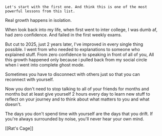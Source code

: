 	Let's start with the first one. And think this is one of the most powerful lessons from this list. 

Real growth happens in isolation.

When look back into my life, when first went to inter college,
I was dumb af, had zero confidence. 
And failed in the first weekly exams.

But cut to 2025, just 2 years later,
I've improved in every single thing possible.
I went from who needed to explanations to someone who explained stuff.
From zero confidence to speaking in front of all of you,
All this growth happened only because i pulled back from my social circle 
when i went into complete ghost mode. 
 
Sometimes you have to disconnect with others just so that you can reconnect with yourself. 

Now you don't need to stop talking to all of your friends for months and months but at least give yourself 2 hours every day to learn new stuff to reflect on your journey and to think about what matters to you and what doesn't.

The days you don't spend time with yourself are the days that you drift.
If you're always surrounded by noise, you'll never hear your own mind.

[[Rat's Cage]]